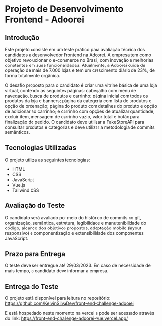 # Projeto de Desenvolvimento Frontend - Adoorei

## Introdução

Este projeto consiste em um teste prático para avaliação técnica dos candidatos a desenvolvedor Frontend na Adoorei. A empresa tem como objetivo revolucionar o e-commerce no Brasil, com inovação e melhorias constantes em suas funcionalidades. Atualmente, a Adoorei cuida da operação de mais de 7.000 lojas e tem um crescimento diário de 23%, de forma totalmente orgânica.

O desafio proposto para o candidato é criar uma vitrine básica de uma loja virtual, contendo as seguintes páginas: cabeçalho com menu de navegação, busca de produtos e carrinho; página inicial com todos os produtos da loja e banners; página da categoria com lista de produtos e opção de ordenação; página do produto com detalhes do produto e opção de adicionar ao carrinho; e carrinho com opções de atualizar quantidade, excluir item, mensagem de carrinho vazio, valor total e botão para finalização do pedido. O candidato deve utilizar a FakeStoreAPI para consultar produtos e categorias e deve utilizar a metodologia de commits semânticos.

## Tecnologias Utilizadas

O projeto utiliza as seguintes tecnologias:

- HTML
- CSS
- JavaScript
- Vue.js
- Tailwind CSS

## Avaliação do Teste

O candidato será avaliado por meio do histórico de commits no git, organização, semântica, estrutura, legibilidade e manutenibilidade do código, alcance dos objetivos propostos, adaptação mobile (layout responsivo) e componentização e extensibilidade dos componentes JavaScript.

## Prazo para Entrega

O teste deve ser entregue até 29/03/2023. Em caso de necessidade de mais tempo, o candidato deve informar a empresa.

## Entrega do Teste

O projeto está disponível para leitura no repositório: https://github.com/KelvinSilvaDev/front-end-challenge-adoorei

E está hospedado neste momento na vercel e pode ser acessado através do link: https://front-end-challenge-adoorei-vue.vercel.app/
